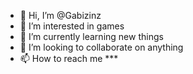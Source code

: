 - 👋 Hi, I’m @Gabizinz
- 👀 I’m interested in games
- 🌱 I’m currently learning new things
- 💞️ I’m looking to collaborate on anything
- 📫 How to reach me ***

<!---
Gabizinz/Gabizinz is a ✨ special ✨ repository because its `README.md` (this file) appears on your GitHub profile.
You can click the Preview link to take a look at your changes.
--->
